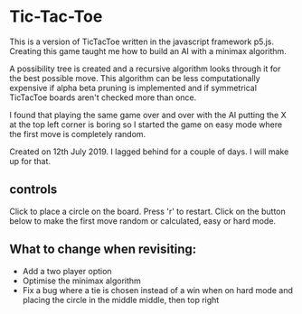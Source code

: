 # Tic-Tac-Toe
This is a version of TicTacToe written in the javascript framework p5.js. Creating this game taught me how to build an AI with a 
minimax algorithm.

A possibility tree is created and a recursive algorithm looks through it for the best possible move. This algorithm can be less 
computationally expensive if alpha beta pruning is implemented and if symmetrical TicTacToe boards aren't checked more than once.

I found that playing the same game over and over with the AI putting the X at the top left corner is boring so I started the game on easy 
mode where the first move is completely random.

Created on 12th July 2019. I lagged behind for a couple of days. I will make up for that.

## controls
Click to place a circle on the board. Press 'r' to restart. Click on the button below to make the first move random or calculated, easy or hard mode.

## What to change when revisiting:
- Add a two player option
- Optimise the minimax algorithm
- Fix a bug where a tie is chosen instead of a win when on hard mode and placing the circle in the middle middle, then top right

